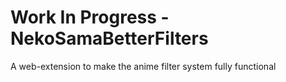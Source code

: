 # Work In Progress - NekoSamaBetterFilters
A web-extension to make the anime filter system fully functional
